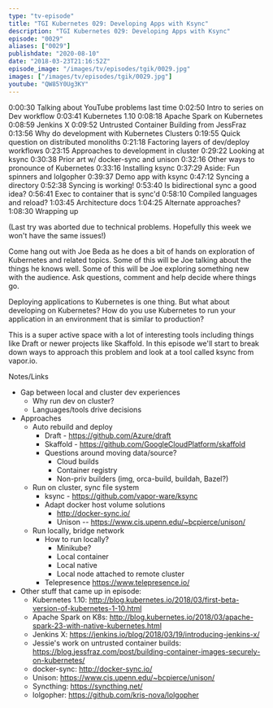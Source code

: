 ```yaml
---
type: "tv-episode"
title: "TGI Kubernetes 029: Developing Apps with Ksync"
description: "TGI Kubernetes 029: Developing Apps with Ksync"
episode: "0029"
aliases: ["0029"]
publishdate: "2020-08-10"
date: "2018-03-23T21:16:52Z"
episode_image: "/images/tv/episodes/tgik/0029.jpg"
images: ["/images/tv/episodes/tgik/0029.jpg"]
youtube: "QW85Y0Ug3KY"
---
```


0:00:30 Talking about YouTube problems last time
0:02:50 Intro to series on Dev workflow
0:03:41 Kubernetes 1.10
0:08:18 Apache Spark on Kubernetes
0:08:59 Jenkins X
0:09:52 Untrusted Container Building from JessFraz
0:13:56 Why do development with Kubernetes Clusters
0:19:55 Quick question on distributed monoliths
0:21:18 Factoring layers of dev/deploy workflows
0:23:15 Approaches to development in cluster
0:29:22 Looking at ksync
0:30:38 Prior art w/ docker-sync and unison
0:32:16 Other ways to pronounce of Kubernetes
0:33:16 Installing ksync
0:37:29 Aside: Fun spinners and lolgopher
0:39:37 Demo app with ksync
0:47:12 Syncing a directory
0:52:38 Syncing is working!
0:53:40 Is bidirectional sync a good idea?
0:56:41 Exec to container that is sync&#39;d
0:58:10 Compiled languages and reload?
1:03:45 Architecture docs
1:04:25 Alternate approaches?
1:08:30 Wrapping up

(Last try was aborted due to technical problems. Hopefully this week we won&#39;t have the same issues!)

Come hang out with Joe Beda as he does a bit of hands on exploration of Kubernetes and related topics. Some of this will be Joe talking about the things he knows well. Some of this will be Joe exploring something new with the audience. Ask questions, comment and help decide where things go.

Deploying applications to Kubernetes is one thing. But what about developing on Kubernetes? How do you use Kubernetes to run your application in an environment that is similar to production?

This is a super active space with a lot of interesting tools including things like Draft or newer projects like Skaffold.  In this episode we&#39;ll start to break down ways to approach this problem and look at a tool called ksync from vapor.io.

Notes/Links

* Gap between local and cluster dev experiences
  * Why run dev on cluster?
  * Languages/tools drive decisions
* Approaches
  * Auto rebuild and deploy
    * Draft - https://github.com/Azure/draft
    * Skaffold - https://github.com/GoogleCloudPlatform/skaffold
    * Questions around moving data/source?
      * Cloud builds
      * Container registry
      * Non-priv builders (img, orca-build, buildah, Bazel?)
  * Run on cluster, sync file system
    * ksync - https://github.com/vapor-ware/ksync
    * Adapt docker host volume solutions
      * http://docker-sync.io/
      * Unison -- https://www.cis.upenn.edu/~bcpierce/unison/
  * Run locally, bridge network
    * How to run locally?
      * Minikube?
      * Local container
      * Local native
      * Local node attached to remote cluster
    * Telepresence https://www.telepresence.io/
* Other stuff that came up in episode:
  * Kubernetes 1.10: http://blog.kubernetes.io/2018/03/first-beta-version-of-kubernetes-1-10.html
  * Apache Spark on K8s: http://blog.kubernetes.io/2018/03/apache-spark-23-with-native-kubernetes.html
  * Jenkins X: https://jenkins.io/blog/2018/03/19/introducing-jenkins-x/
  * Jessie&#39;s work on untrusted container builds: https://blog.jessfraz.com/post/building-container-images-securely-on-kubernetes/
  * docker-sync: http://docker-sync.io/
  * Unison: https://www.cis.upenn.edu/~bcpierce/unison/
  * Syncthing: https://syncthing.net/
  * lolgopher: https://github.com/kris-nova/lolgopher


